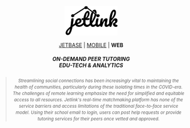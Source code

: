 <p align="center"><img src="./logo-nobg.png"></p>
<p align="center"><a href="https://github.com/bhiln/jetbase">JETBASE</a><span>   |   </span><a href="https://github.com/bhiln/jetlink_student">MOBILE</a><span>   |   </span><strong>WEB</strong></p>
<h5 align="center">ON-DEMAND PEER TUTORING<br>EDU-TECH & ANALYTICS</h5>
<blockquote>
<p align="center">
<small><i>Streamlining social connections has been increasingly vital to maintaining the health of communities, particularly during these isolating times in the COVID-era. The challenges of remote learning emphasize the need for simplified and equitable access to all resources. Jetlink's real-time matchmaking platform has none of the service barriers and access limitations of the traditional face-to-face service model. Using their school email to login, users can post help requests or provide tutoring services for their peers once vetted and approved.
</i></small>
</p>
</blockquote>
